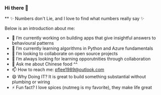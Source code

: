### Hi there 👋

**  ✨ Numbers don't Lie, and I love to find what numbers really say ✨

Below is an introduction about me:

- 🔭 I’m currently working on building apps that give insightful answers to behavioural patterns 
- 🌱 I’m currently learning algorithms in Python and Azure fundamentals
- 👯 I’m looking to collaborate on open source projects
- 🤔 I’m always looking for learning opporutnities through collaboration
- 💬 Ask me about Chinese food ^^
- 📫 How to reach me: pflee1989@outlook.com
- 😄 Why Doing IT? It is great to build something substantial without plumbing or wiring 
- ⚡ Fun fact? I love spices (nutmeg is my favorite), they make life great 


